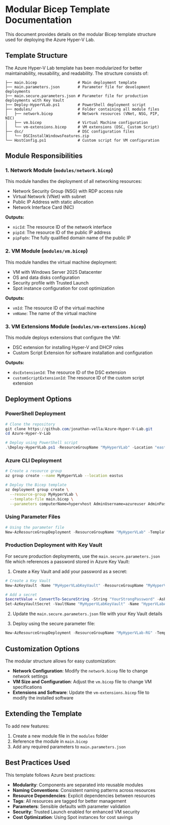 # Modular Bicep Template Documentation

This document provides details on the modular Bicep template structure used for deploying the Azure Hyper-V Lab.

## Template Structure

The Azure Hyper-V Lab template has been modularized for better maintainability, reusability, and readability. The structure consists of:

```
├── main.bicep                  # Main deployment template
├── main.parameters.json        # Parameter file for development deployments
├── main.secure.parameters.json # Parameter file for production deployments with Key Vault
├── Deploy-HyperVLab.ps1        # PowerShell deployment script
├── modules/                    # Folder containing all module files
│   ├── network.bicep           # Network resources (VNet, NSG, PIP, NIC)
│   ├── vm.bicep                # Virtual Machine configuration
│   └── vm-extensions.bicep     # VM extensions (DSC, Custom Script)
├── dsc/                        # DSC configuration files
│   └── DSCInstallWindowsFeatures.zip
└── HostConfig.ps1              # Custom script for VM configuration
```

## Module Responsibilities

### 1. Network Module (`modules/network.bicep`)

This module handles the deployment of all networking resources:
- Network Security Group (NSG) with RDP access rule
- Virtual Network (VNet) with subnet
- Public IP Address with static allocation
- Network Interface Card (NIC)

**Outputs:**
- `nicId`: The resource ID of the network interface
- `pipId`: The resource ID of the public IP address
- `pipFqdn`: The fully qualified domain name of the public IP

### 2. VM Module (`modules/vm.bicep`)

This module handles the virtual machine deployment:
- VM with Windows Server 2025 Datacenter
- OS and data disks configuration
- Security profile with Trusted Launch
- Spot instance configuration for cost optimization

**Outputs:**
- `vmId`: The resource ID of the virtual machine
- `vmName`: The name of the virtual machine

### 3. VM Extensions Module (`modules/vm-extensions.bicep`)

This module deploys extensions that configure the VM:
- DSC extension for installing Hyper-V and DHCP roles
- Custom Script Extension for software installation and configuration

**Outputs:**
- `dscExtensionId`: The resource ID of the DSC extension
- `customScriptExtensionId`: The resource ID of the custom script extension

## Deployment Options

### PowerShell Deployment

```powershell
# Clone the repository
git clone https://github.com/jonathan-vella/Azure-Hyper-V-Lab.git
cd Azure-Hyper-V-Lab

# Deploy using PowerShell script
.\Deploy-HyperVLab.ps1 -ResourceGroupName "MyHyperVLab" -Location "eastus" -AdminPassword (ConvertTo-SecureString -String "YourStrongPassword" -AsPlainText -Force)
```

### Azure CLI Deployment

```bash
# Create a resource group
az group create --name MyHyperVLab --location eastus

# Deploy the Bicep template
az deployment group create \
  --resource-group MyHyperVLab \
  --template-file main.bicep \
  --parameters computerName=hypervhost AdminUsername=azureuser AdminPassword=YourStrongPassword
```

### Using Parameter Files

```powershell
# Using the parameter file
New-AzResourceGroupDeployment -ResourceGroupName "MyHyperVLab" -TemplateFile ".\main.bicep" -TemplateParameterFile ".\main.parameters.json"
```

### Production Deployment with Key Vault

For secure production deployments, use the `main.secure.parameters.json` file which references a password stored in Azure Key Vault:

1. Create a Key Vault and add your password as a secret:
```powershell
# Create a Key Vault
New-AzKeyVault -Name "MyHyperVLabKeyVault" -ResourceGroupName "MyHyperVLab-RG" -Location "eastus" -EnabledForTemplateDeployment

# Add a secret
$secretValue = ConvertTo-SecureString -String "YourStrongPassword" -AsPlainText -Force
Set-AzKeyVaultSecret -VaultName "MyHyperVLabKeyVault" -Name "HyperVLabAdminPassword" -SecretValue $secretValue
```

2. Update the `main.secure.parameters.json` file with your Key Vault details

3. Deploy using the secure parameter file:
```powershell
New-AzResourceGroupDeployment -ResourceGroupName "MyHyperVLab-RG" -TemplateFile ".\main.bicep" -TemplateParameterFile ".\main.secure.parameters.json"
```

## Customization Options

The modular structure allows for easy customization:

- **Network Configuration**: Modify the `network.bicep` file to change network settings
- **VM Size and Configuration**: Adjust the `vm.bicep` file to change VM specifications
- **Extensions and Software**: Update the `vm-extensions.bicep` file to modify the installed software

## Extending the Template

To add new features:

1. Create a new module file in the `modules` folder
2. Reference the module in `main.bicep`
3. Add any required parameters to `main.parameters.json`

## Best Practices Used

This template follows Azure best practices:

- **Modularity**: Components are separated into reusable modules
- **Naming Conventions**: Consistent naming patterns across resources
- **Resource Dependencies**: Explicit dependencies between resources
- **Tags**: All resources are tagged for better management
- **Parameters**: Sensible defaults with parameter validation
- **Security**: Trusted Launch enabled for enhanced VM security
- **Cost Optimization**: Using Spot instances for cost savings
